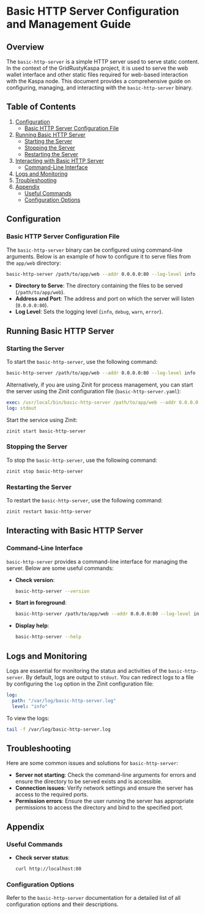 # Basic HTTP Server Configuration and Management Guide

## Overview

The `basic-http-server` is a simple HTTP server used to serve static content. In the context of the GridRustyKaspa project, it is used to serve the web wallet interface and other static files required for web-based interaction with the Kaspa node. This document provides a comprehensive guide on configuring, managing, and interacting with the `basic-http-server` binary.

## Table of Contents

1. [Configuration](#configuration)
   - [Basic HTTP Server Configuration File](#basic-http-server-configuration-file)
2. [Running Basic HTTP Server](#running-basic-http-server)
   - [Starting the Server](#starting-the-server)
   - [Stopping the Server](#stopping-the-server)
   - [Restarting the Server](#restarting-the-server)
3. [Interacting with Basic HTTP Server](#interacting-with-basic-http-server)
   - [Command-Line Interface](#command-line-interface)
4. [Logs and Monitoring](#logs-and-monitoring)
5. [Troubleshooting](#troubleshooting)
6. [Appendix](#appendix)
   - [Useful Commands](#useful-commands)
   - [Configuration Options](#configuration-options)

## Configuration

### Basic HTTP Server Configuration File

The `basic-http-server` binary can be configured using command-line arguments. Below is an example of how to configure it to serve files from the `app/web` directory:

```sh
basic-http-server /path/to/app/web --addr 0.0.0.0:80 --log-level info
```

- **Directory to Serve**: The directory containing the files to be served (`/path/to/app/web`).
- **Address and Port**: The address and port on which the server will listen (`0.0.0.0:80`).
- **Log Level**: Sets the logging level (`info`, `debug`, `warn`, `error`).

## Running Basic HTTP Server

### Starting the Server

To start the `basic-http-server`, use the following command:

```sh
basic-http-server /path/to/app/web --addr 0.0.0.0:80 --log-level info
```

Alternatively, if you are using Zinit for process management, you can start the server using the Zinit configuration file (`basic-http-server.yaml`):

```yaml
exec: /usr/local/bin/basic-http-server /path/to/app/web --addr 0.0.0.0:80 --log-level info
log: stdout
```

Start the service using Zinit:

```sh
zinit start basic-http-server
```

### Stopping the Server

To stop the `basic-http-server`, use the following command:

```sh
zinit stop basic-http-server
```

### Restarting the Server

To restart the `basic-http-server`, use the following command:

```sh
zinit restart basic-http-server
```

## Interacting with Basic HTTP Server

### Command-Line Interface

`basic-http-server` provides a command-line interface for managing the server. Below are some useful commands:

- **Check version**:

  ```sh
  basic-http-server --version
  ```

- **Start in foreground**:

  ```sh
  basic-http-server /path/to/app/web --addr 0.0.0.0:80 --log-level info
  ```

- **Display help**:

  ```sh
  basic-http-server --help
  ```

## Logs and Monitoring

Logs are essential for monitoring the status and activities of the `basic-http-server`. By default, logs are output to `stdout`. You can redirect logs to a file by configuring the `log` option in the Zinit configuration file:

```yaml
log:
  path: "/var/log/basic-http-server.log"
  level: "info"
```

To view the logs:

```sh
tail -f /var/log/basic-http-server.log
```

## Troubleshooting

Here are some common issues and solutions for `basic-http-server`:

- **Server not starting**: Check the command-line arguments for errors and ensure the directory to be served exists and is accessible.
- **Connection issues**: Verify network settings and ensure the server has access to the required ports.
- **Permission errors**: Ensure the user running the server has appropriate permissions to access the directory and bind to the specified port.

## Appendix

### Useful Commands

- **Check server status**:

  ```sh
  curl http://localhost:80
  ```

### Configuration Options

Refer to the `basic-http-server` documentation for a detailed list of all configuration options and their descriptions.
